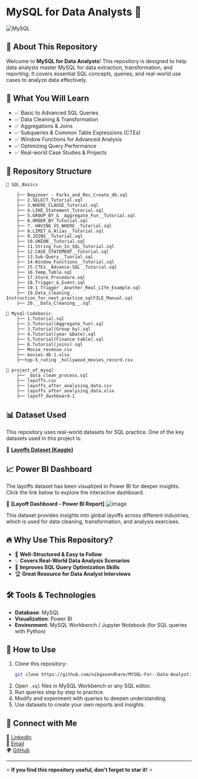 # MySQL for Data Analysts 🚀

![MySQL](https://img.shields.io/badge/MySQL-Data%20Analysis-blue?style=for-the-badge&logo=mysql)

## 📌 About This Repository
Welcome to **MySQL for Data Analysts**! This repository is designed to help data analysts master MySQL for data extraction, transformation, and reporting. It covers essential SQL concepts, queries, and real-world use cases to analyze data effectively.

## 🎯 What You Will Learn
- ✅ Basic to Advanced SQL Queries
- ✅ Data Cleaning & Transformation
- ✅ Aggregations & Joins
- ✅ Subqueries & Common Table Expressions (CTEs)
- ✅ Window Functions for Advanced Analysis
- ✅ Optimizing Query Performance
- ✅ Real-world Case Studies & Projects

## 📂 Repository Structure
```
📁 SQL_Basics

    ├── Beginner - Parks_and_Rec_Create_db.sql
    ├── 2.SELECT_Tutorial.sql
    ├── 3.WHERE_CLAUSE_Tutorial.sql
    ├── 4.LIKE_Statement_Tutorial.sql
    ├── 5.GROUP_BY_& _Aggregate_Fun__Tutorial.sql  
    ├── 6.ORDER_BY_Tutorial.sql  
    ├── 7. HAVING_VS_WHERE__Tutorial.sql    
    ├── 8.LIMIT_&_Alias__Tutorial.sql   
    ├── 9.JOINS__Tutorial.sql     
    ├── 10.UNION__Tutorial.sql    
    ├── 11.String_Fun_In_SQL_Tutorial.sql      
    ├── 12.CASE_STATEMENT__Tutorial.sql  
    ├── 13.Sub-Query__Tuorial.sql
    ├── 14.Window_Functions__Tutorial.sql    
    ├── 15.CTEs__Advance-SQL _Tutorial.sql     
    ├── 16.Temp_Table.sql     
    ├── 17.Store_Procedure.sql      
    ├── 18.Trigger_&_Event.sql  
    ├── 19.1 Trigger _Another_Real_LIfe_Example.sql
    ├── 19.Data_cleaning_-Instruction_for_next_practise_sqlFILE_Manual.sql   
    ├── 20.__Data_Cleaning__.sql     
         
📁 Mysql-Codebasic-
    ├── 1.Tutorial.sql
    ├── 2.Tutorial(Aggregate_fun).sql
    ├── 3.Tutorial(Group by).sql
    ├── 4.Tutorial(year &Date).sql
    ├── 5.Tutorial(Finance table).sql
    ├── 6.Tutorial(joins).sql
    ├── Movie_revenue.csv
    ├── movies-db-1.xlsx
    ├──top-5_rating _hollywood_movies_record.csv

📁 project_of_mysql
    ├── _data_clean_process.sql
    ├── layoffs.csv
    ├── layoffs_after_analysing_data.csv
    ├── layoffs_after_analysing_data.xlsx
    ├── layoff_dashboard-1
```

## 📊 Dataset Used
This repository uses real-world datasets for SQL practice. One of the key datasets used in this project is:

🔗 **[Layoffs Dataset (Kaggle)](https://www.kaggle.com/datasets/swaptr/layoffs-2022)**  

## 📈 Power BI Dashboard
The layoffs dataset has been visualized in Power BI for deeper insights. Click the link below to explore the interactive dashboard.

🔗 **[Layoff Dashboard - Power BI Report]**
    ![image](https://github.com/user-attachments/assets/0137b919-5859-4407-99b5-c6cdcc634d4f)



This dataset provides insights into global layoffs across different industries, which is used for data cleaning, transformation, and analysis exercises.

## 🔥 Why Use This Repository?
- 📖 **Well-Structured & Easy to Follow**
- 💡 **Covers Real-World Data Analysis Scenarios**
- 🚀 **Improves SQL Query Optimization Skills**
- 🏆 **Great Resource for Data Analyst Interviews**

## 🛠 Tools & Technologies
- **Database**: MySQL
- **Visualization**: Power BI 
- **Environment**: MySQL Workbench / Jupyter Notebook (for SQL queries with Python)

## 📜 How to Use
1. Clone this repository:  
   ```sh
   git clone https://github.com/nikgavandhare/MYSQL-For--Data-Analyst.git
   ```
2. Open `.sql` files in MySQL Workbench or any SQL editor.
3. Run queries step by step to practice.
4. Modify and experiment with queries to deepen understanding.
5. Use datasets to create your own reports and insights.


## 🤝 Connect with Me
💼 [LinkedIn](https://www.linkedin.com/in/nikita-gaondhare-9511242562-/)  
📧 [Email](mailto:gaondharenikita2506@gmail.com)  
🌍 [GitHub](https://github.com/nikgavandhare)

---

⭐ **If you find this repository useful, don't forget to star it!** ⭐


